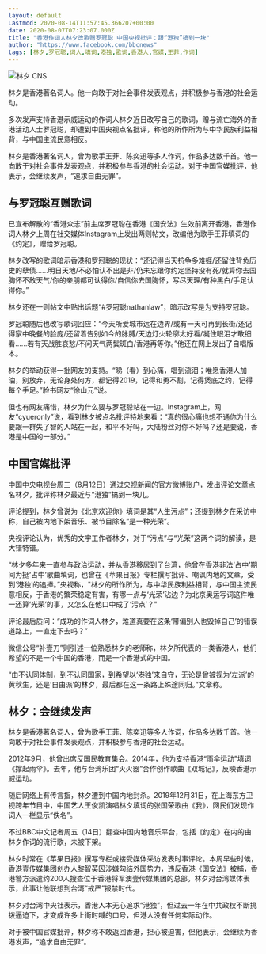 ```yaml
---
layout: default
Lastmod: 2020-08-14T11:57:45.366207+00:00
date: 2020-08-07T07:23:07.000Z
title: "香港作词人林夕改歌赠罗冠聪 中国央视批评：跟“港独”搞到一块"
author: "https://www.facebook.com/bbcnews"
tags: [林夕,罗冠聪,词人,填词,港独,歌词,香港人,官媒,王菲,作词]
---
```


 ![林夕](https://images.weserv.nl/?url=https%3A//ichef.bbci.co.uk/news/320/cpsprodpb/58D7/production/_113934722_418997.jpg) CNS 

林夕是香港著名词人。他一向敢于对社会事件发表观点，并积极参与香港的社会运动。

多次发声支持香港示威运动的作词人林夕近日改写自己的歌词，赠与流亡海外的香港活动人士罗冠聪，却遭到中国央视点名批评，称他的所作所为与中华民族利益相背，与中国主流民意相反。

林夕是香港著名词人，曾为歌手王菲、陈奕迅等多人作词，作品多达数千首。他一向敢于对社会事件发表观点，并积极参与香港的社会运动。对于中国官媒批评，他表示，会继续发声，“追求自由无罪”。

与罗冠聪互赠歌词
--------

已宣布解散的“香港众志”前主席罗冠聪在香港《国安法》生效前离开香港，香港作词人林夕上周在社交媒体Instagram上发出两则帖文，改编他为歌手王菲填词的《约定》，赠给罗冠聪。

林夕改写的歌词暗示香港和罗冠聪的现状：“还记得当天抗争多难捱/还留住背负历史的孽债......明日天地/不必怕认不出是非/仍未忘跟你约定坚持没有死/就算你去国胸怀不敌天气/你的亲朋都可认得你/自信你去国胸怀，写尽天理/有种黑白/手足认得你。”

林夕还在一则帖文中贴出话题“#罗冠聪nathanlaw”，暗示改写是为支持罗冠聪。

罗冠聪随后也改写歌词回应：“今天所爱城市远在边界/或有一天可再到长街/还记得家中晚餐的脸庞/还留着告别如今的脉膊/天边灯火轮廓太好看/凝住眼泪才敢细看......若有天战胜哀愁/不问天气两鬓斑白/香港再等你。”他还在网上发出了自唱版本。

林夕的举动获得一批网友的支持。“睇（看）到心痛，唱到流泪；唯愿香港人加油，别放弃，无论身处何方，都记得2019，记得和勇不割，记得煲底之约，记得每个手足。”脸书网友“徐山元”说。

但也有网友痛惜，林夕为什么要与罗冠聪站在一边。Instagram上，网友“cyueronly”说，看到林夕被点名批评特地来看：“真的很心痛也想不通你为什么要跟一群失了智的人站在一起，和平不好吗，大陆粉丝对你不好吗？还是要说，香港是中国的一部分。”

中国官媒批评
------

中国中央电视台周三（8月12日）通过央视新闻的官方微博账户，发出评论文章点名林夕，批评称林夕最近与“港独”搞到一块儿。

评论提到，林夕曾说为《北京欢迎你》填词是其“人生污点”；还提到林夕在采访中称，自己被内地下架音乐、被节目除名“是一种光荣”。

央视评论认为，优秀的文字工作者林夕，对于“污点”与“光荣”这两个词的解读，是大错特错。

“林夕多年来一直参与政治运动，并从香港移居到了台湾，他曾在香港非法‘占中’期间为挺‘占中’歌曲填词，也曾在《苹果日报》专栏撰写批评、嘲讽内地的文章，受到‘港独’的追捧。”央视称，"林夕的所作所为，与中华民族利益相背，与中国主流民意相反，于香港的繁荣稳定有害，有哪一点与‘光荣’沾边？为北京奥运写词这件唯一还算‘光荣’的事，又怎么在他口中成了‘污点’？"

评论最后质问：“成功的作词人林夕，难道真要在这条‘带偏别人也毁掉自己’的错误道路上，一直走下去吗？”

微信公号“补壹刀”则引述一位熟悉林夕的老师称，林夕所代表的一类香港人，他们希望的不是一个中国的香港，而是一个香港式的中国。

“由不认同体制，到不认同国家，到希望以‘港独’来自守，无论是曾被视为‘左派’的黄秋生，还是‘自由派’的林夕，最后都在这一条路上殊途同归。”文章称。

林夕：会继续发声
--------

林夕是香港著名词人，曾为歌手王菲、陈奕迅等多人作词，作品多达数千首。他一向敢于对社会事件发表观点，并积极参与香港的社会运动。

2012年9月，他曾出席反国民教育集会。2014年，他为支持香港“雨伞运动”填词《撑起雨伞》。去年，他与台湾乐团“灭火器”合作创作歌曲《双城记》，反映香港示威运动。

随后网络上有传言指，林夕遭到中国内地封杀。2019年12月31日，在上海东方卫视跨年节目中，中国艺人王俊凯演唱林夕填词的张国荣歌曲《我》，网民们发现作词人一栏显示“佚名”。

不过BBC中文记者周五（14日）翻查中国内地音乐平台，包括《约定》在内的由林夕作词的流行歌，未被下架。

林夕时常在《苹果日报》撰写专栏或接受媒体采访发表时事评论。本周早些时候，香港壹传媒集团创办人黎智英因涉嫌勾结外国势力，违反香港《国安法》被捕，香港警方派遣约200人搜查位于香港将军澳壹传媒集团的总部。林夕对台湾媒体表示，此事让他联想到台湾“戒严”报禁时代。

林夕对台湾中央社表示，香港人本无心追求“港独”，但过去一年在中共政权不断挑拨逼迫下，才变成许多上街时喊的口号，但港人没有任何实际动作。

对于被中国官媒批评，林夕称不敢返回香港，担心被迫害，但他表示，会继续为香港发声，“追求自由无罪”。

